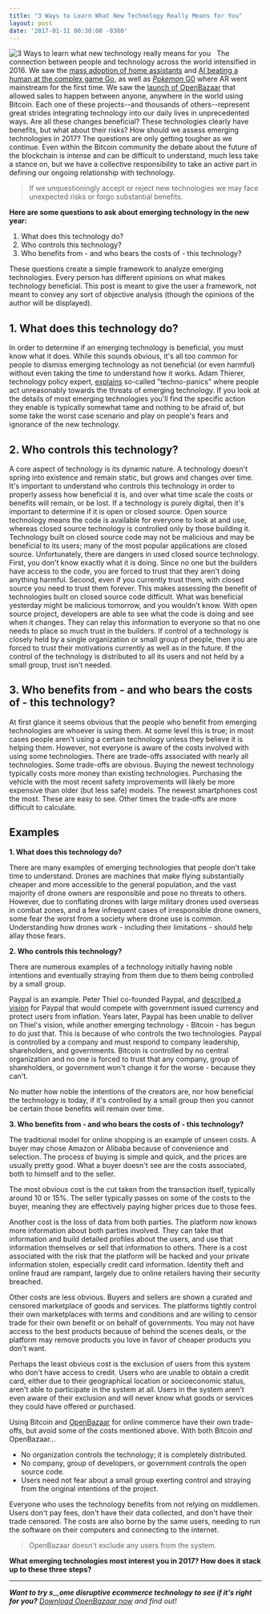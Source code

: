 ```yaml
---
title: "3 Ways to Learn What New Technology Really Means for You" 
layout: post
date: '2017-01-11 00:30:00 -0300'
---
```

        
 ![3 Ways to learn what new technology really means for you](https://www.openbazaar.org/wp-content/uploads/2017/01/3-Ways-to-learn-what-new-technology-really-means-for-you-1024x512.png)   The connection between people and technology across the world intensified in 2016. We saw the [mass adoption of home assistants](https://www.technologyreview.com/s/603228/in-2016-ai-home-assistants-won-our-hearts/) and [AI beating a human at the complex game Go](http://www.sciencemag.org/news/2016/03/update-why-week-s-man-versus-machine-go-match-doesn-t-matter-and-what-does), as well as [_Pokemon_ G0](https://www.theguardian.com/commentisfree/2016/jul/25/pokemon-go-silicon-valley-reality) where AR went mainstream for the first time. We saw the [launch of OpenBazaar](http://www.businessinsider.com/openbazaar-launches-decentralisation-uncensorable-brian-hoffman-bitcoin-2016-4) that allowed sales to happen between anyone, anywhere in the world using Bitcoin. Each one of these projects--and thousands of others--represent great strides integrating technology into our daily lives in unprecedented ways. Are all these changes beneficial? These technologies clearly have benefits, but what about their risks? How should we assess emerging technologies in 2017? The questions are only getting tougher as we continue. Even within the Bitcoin community the debate about the future of the blockchain is intense and can be difficult to understand, much less take a stance on, but we have a collective responsibility to take an active part in defining our ongoing relationship with technology.

> If we unquestioningly accept or reject new technologies we may face unexpected risks or forgo substantial benefits.

**Here are some questions to ask about emerging technology in the new year:**

1.  What does this technology do?
2.  Who controls this technology?
3.  Who benefits from - and who bears the costs of - this technology?

These questions create a simple framework to analyze emerging technologies. Every person has different opinions on what makes technology beneficial. This post is meant to give the user a framework, not meant to convey any sort of objective analysis (though the opinions of the author will be displayed).

1\. What does this technology do?
---------------------------------

In order to determine if an emerging technology is beneficial, you must know what it does. While this sounds obvious, it's all too common for people to dismiss emerging technology as not beneficial (or even harmful) without even taking the time to understand how it works. Adam Thierer, technology policy expert, [explains](https://techliberation.com/ongoing-series/ongoing-series-moral-panics-techno-panics/) so-called "techno-panics" where people act unreasonably towards the threats of emerging technology. If you look at the details of most emerging technologies you'll find the specific action they enable is typically somewhat tame and nothing to be afraid of, but some take the worst case scenario and play on people's fears and ignorance of the new technology.

2\. Who controls this technology?
---------------------------------

A core aspect of technology is its dynamic nature. A technology doesn't spring into existence and remain static, but grows and changes over time. It's important to understand who controls this technology in order to properly assess how beneficial it is, and over what time scale the costs or benefits will remain, or be lost. If a technology is purely digital, then it's important to determine if it is open or closed source. Open source technology means the code is available for everyone to look at and use, whereas closed source technology is controlled only by those building it. Technology built on closed source code may not be malicious and may be beneficial to its users; many of the most popular applications are closed source. Unfortunately, there are dangers in used closed source technology. First, you don't know exactly what it is doing. Since no one but the builders have access to the code, you are forced to trust that they aren't doing anything harmful. Second, even if you currently trust them, with closed source you need to trust them forever. This makes assessing the benefit of technologies built on closed source code difficult. What was beneficial yesterday might be malicious tomorrow, and you wouldn't know. With open source project, developers are able to see what the code is doing and see when it changes. They can relay this information to everyone so that no one needs to place so much trust in the builders. If control of a technology is closely held by a single organization or small group of people, then you are forced to trust their motivations currently as well as in the future. If the control of the technology is distributed to all its users and not held by a small group, trust isn't needed.

3\. Who benefits from - and who bears the costs of - this technology?
---------------------------------------------------------------------

At first glance it seems obvious that the people who benefit from emerging technologies are whoever is using them. At some level this is true; in most cases people aren't using a certain technology unless they believe it is helping them. However, not everyone is aware of the costs involved with using some technologies. There are trade-offs associated with nearly all technologies. Some trade-offs are obvious. Buying the newest technology typically costs more money than existing technologies. Purchasing the vehicle with the most recent safety improvements will likely be more expensive than older (but less safe) models. The newest smartphones cost the most. These are easy to see. Other times the trade-offs are more difficult to calculate.

Examples
--------

**1\. What does this technology do?**

There are many examples of emerging technologies that people don't take time to understand. Drones are machines that make flying substantially cheaper and more accessible to the general population, and the vast majority of drone owners are responsible and pose no threats to others. However, due to conflating drones with large military drones used overseas in combat zones, and a few infrequent cases of irresponsible drone owners, some fear the worst from a society where drone use is common. Understanding how drones work - including their limitations - should help allay those fears.

**2\. Who controls this technology?**

There are numerous examples of a technology initially having noble intentions and eventually straying from them due to them being controlled by a small group.

Paypal is an example. Peter Thiel co-founded Paypal, and [described a vision](https://en.wikipedia.org/wiki/Peter_Thiel#PayPal) for Paypal that would compete with government issued currency and protect users from inflation. Years later, Paypal has been unable to deliver on Thiel's vision, while another emerging technology - Bitcoin - has begun to do just that. This is because of who controls the two technologies. Paypal is controlled by a company and must respond to company leadership, shareholders, and governments. Bitcoin is controlled by no central organization and no one is forced to trust that any company, group of shareholders, or government won't change it for the worse - because they can't.

No matter how noble the intentions of the creators are, nor how beneficial the technology is today, if it's controlled by a small group then you cannot be certain those benefits will remain over time.

**3\. Who benefits from - and who bears the costs of - this technology?**

The traditional model for online shopping is an example of unseen costs. A buyer may chose Amazon or Alibaba because of convenience and selection. The process of buying is simple and quick, and the prices are usually pretty good. What a buyer doesn't see are the costs associated, both to himself and to the seller.

The most obvious cost is the cut taken from the transaction itself, typically around 10 or 15%. The seller typically passes on some of the costs to the buyer, meaning they are effectively paying higher prices due to those fees.

Another cost is the loss of data from both parties. The platform now knows more information about both parties involved. They can take that information and build detailed profiles about the users, and use that information themselves or sell that information to others. There is a cost associated with the risk that the platform will be hacked and your private information stolen, especially credit card information. Identity theft and online fraud are rampant, largely due to online retailers having their security breached.

Other costs are less obvious. Buyers and sellers are shown a curated and censored marketplace of goods and services. The platforms tightly control their own marketplaces with terms and conditions and are willing to censor trade for their own benefit or on behalf of governments. You may not have access to the best products because of behind the scenes deals, or the platform may remove products you love in favor of cheaper products you don't want.

Perhaps the least obvious cost is the exclusion of users from this system who don't have access to credit. Users who are unable to obtain a credit card, either due to their geographical location or socioeconomic status, aren't able to participate in the system at all. Users in the system aren't even aware of their exclusion and will never know what goods or services they could have offered or purchased.

Using Bitcoin and [OpenBazaar](https://openbazaar.org) for online commerce have their own trade-offs, but avoid some of the costs mentioned above. With both Bitcoin _and_ OpenBazaar...

*   No organization controls the technology; it is completely distributed.
*   No company, group of developers, or government controls the open source code.
*   Users need not fear about a small group exerting control and straying from the original intentions of the project.

Everyone who uses the technology benefits from not relying on middlemen. Users don't pay fees, don't have their data collected, and don't have their trade censored. The costs are also borne by the same users, needing to run the software on their computers and connecting to the internet.

> OpenBazaar doesn't exclude any users from the system.

**What emerging technologies most interest you in 2017? How does it stack up to these three steps?**

* * *

_**Want to try s**__**ome disruptive ecommerce technology to see if it's right for you?**_ _[Download OpenBazaar now](http://openbazaar.org) and find out!_     